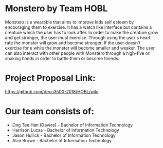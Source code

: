 # Monstero by Team HOBL
Monstero is a wearable that aims to improve kids self esteem by encouraging them to exercise. It has a watch like interface but contains a creature which the user has to look after. In order to make the creature grow and get stronger, the user must exercise. Through using the user's heart rate the monster will grow and become stronger. If the user doesn't exercise for a while the monster will become smaller and weaker. The user can also interact with other people with Monstero through a high-five or shaking hands in order to battle them or become friends.
# Project Proposal Link:
https://github.com/deco3500-2018/HOBL/wiki
# Our team consists of:
* Ong Tee Han (Davies) - Bachelor of Information Technology
* Harrison Lucas - Bachelor of Information Technology
* Jason Hullick - Bachelor of Information Technology
* Alan Brown - Bachelor of Information Technology
